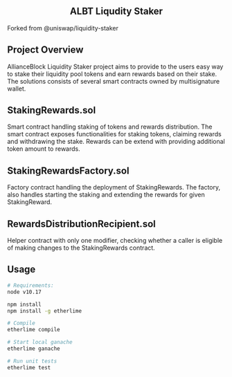 <h2 align="center">ALBT Liqudity Staker</h2>
Forked from @uniswap/liquidity-staker

## Project Overview

AllianceBlock Liquidity Staker project aims to provide to the users easy way to stake their liquidity pool tokens and earn rewards based on their stake. The solutions consists of several smart contracts owned by multisignature wallet. 

## StakingRewards.sol

Smart contract handling staking of tokens and rewards distribution. The smart contract exposes functionalities for staking tokens, claiming rewards and withdrawing the stake.  Rewards can be extend with providing additional token amount to rewards. 

## StakingRewardsFactory.sol

Factory contract handling the deployment of StakingRewards. The factory, also handles starting the staking and extending the rewards for given StakingReward.

## RewardsDistributionRecipient.sol

Helper contract with only one modifier, checking whether a caller is eligible of making changes to the StakingRewards contract.

## Usage
```bash
# Requirements:
node v10.17

npm install 
npm install -g etherlime

# Compile
etherlime compile

# Start local ganache 
etherlime ganache

# Run unit tests
etherlime test
```